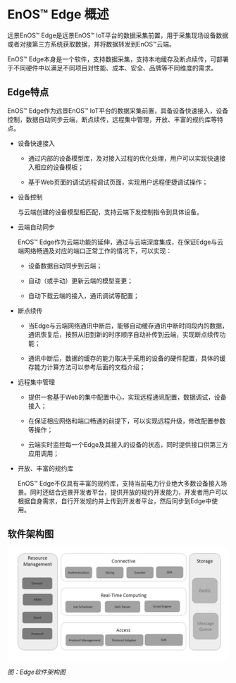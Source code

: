 # EnOS™ Edge 概述

远景EnOS™ Edge是远景EnOS™
IoT平台的数据采集前置，用于采集现场设备数据或者对接第三方系统获取数据，并将数据转发到EnOS™云端。

EnOS™ Edge本身是一个软件，支持数据采集，支持本地缓存及断点续传，可部署于不同硬件中以满足不同项目对性能、成本、安全、品牌等不同维度的需求。

## Edge特点

EnOS™ Edge作为远景EnOS™ IoT平台的数据采集前置，具备设备快速接入，设备控制，数据自动同步云端，断点续传，远程集中管理，开放、丰富的规约库等特点。

- 设备快速接入

  - 通过内部的设备模型库，及对接入过程的优化处理，用户可以实现快速接入相应的设备模板；

  - 基于Web页面的调试远程调试页面，实现用户远程便捷调试操作；

- 设备控制

  与云端创建的设备模型相匹配，支持云端下发控制指令到具体设备。

- 云端自动同步

  EnOS™ Edge作为云端功能的延伸，通过与云端深度集成，在保证Edge与云端网络畅通及对应的端口正常工作的情况下，可以实现：

  - 设备数据自动同步到云端；

  - 自动（或手动）更新云端的模型变更；

  - 自动下载云端的接入，通讯调试等配置；

- 断点续传

  - 当Edge与云端网络通讯中断后，能够自动缓存通讯中断时间段内的数据，通讯恢复后，按照从旧到新的时序顺序自动补传到云端，实现断点续传功能；

  - 通讯中断后，数据的缓存的能力取决于采用的设备的硬件配置，具体的缓存能力计算方法可以参考后面的文档介绍；

- 远程集中管理

  - 提供一套基于Web的集中配置中心，实现远程通讯配置，数据调试，设备接入；

  - 在保证相应网络和端口畅通的前提下，可以实现远程升级，修改配置参数等操作；

  - 云端实时监控每一个Edge及其接入的设备的状态，同时提供接口供第三方应用调用；

- 开放、丰富的规约库

  EnOS™ Edge不仅具有丰富的规约库，支持当前电力行业绝大多数设备接入场景。同时还结合远景开发者平台，提供开放的规约开发能力，开发者用户可以根据自身需求，自行开发规约并上传到开发者平台，然后同步到Edge中使用。

## 软件架构图

![](media/image001.png)

*图：Edge软件架构图*

